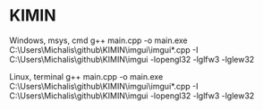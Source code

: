 # KIMIN

Windows, msys, cmd
g++ main.cpp -o main.exe C:\Users\Michalis\github\KIMIN\imgui\imgui*.cpp -I C:\Users\Michalis\github\KIMIN\imgui -lopengl32 -lglfw3 -lglew32

Linux, terminal
g++ main.cpp -o main.exe C:\Users\Michalis\github\KIMIN\imgui\imgui*.cpp -I C:\Users\Michalis\github\KIMIN\imgui -lopengl32 -lglfw3 -lglew32